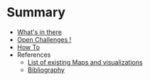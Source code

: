# Summary

* [What's in there](content.md)
* [Open Challenges !](challenges.md)
* [How To](howto.md)
* References
  * [List of existing Maps and visualizations](references/maps.md)
  * [Bibliography](references/bibliography.md)

<!-- * [Lorem Ipsum](lorem.md)
* [Zines](zines.md)
* [Maps](maps.md) -->
